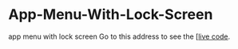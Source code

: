 # App-Menu-With-Lock-Screen
app menu with lock screen
Go to this address to see the [[live code](https://codepen.io/amirmahdi003/pen/PoXyLQG).
